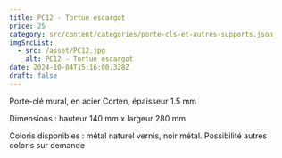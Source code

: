 ```yaml
---
title: PC12 - Tortue escargot
price: 25
category: src/content/categories/porte-cls-et-autres-supports.json
imgSrcList:
  - src: /asset/PC12.jpg
    alt: PC12 - Tortue escargot
date: 2024-10-04T15:16:08.328Z
draft: false
---
```


Porte-clé mural, en acier Corten, épaisseur 1.5 mm

Dimensions : hauteur 140 mm x largeur 280 mm

Coloris disponibles : métal naturel vernis, noir métal. Possibilité autres coloris sur demande
